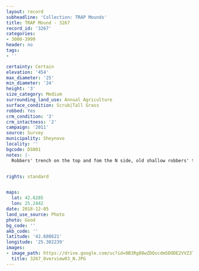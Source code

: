 ```yaml
---
layout: record
subheadline: 'Collection: TRAP Mounds'
title: TRAP Mound - 3267
record_id: '3267'
categories:
- 3000-3999
header: no
tags:
- ''

certainty: Certain
elevation: '454'
max_diameter: '25'
min_diameter: '24'
height: '3'
size_category: Medium
surrounding_land_use: Annual Agriculture
surface_condition: Scrub|Tall Grass
robbed: Yes
crm_condition: '3'
crm_intactness: '2'
campaign: '2011'
source: Survey
municipality: Sheynovo
locality: ''
bgcode: DS001
notes: |-
  Robbers' trench on the top and fom the N side, old shallow robbers' trench's, animal burrows on S side.


rights: standard


maps:
  lat: 42.6285
  lon: 25.2442
date: 2018-12-05
land_use_source: Photo
photo: Good
bg_code: ''
akb_code: ''
latitude: '42.688621'
longitude: '25.302239'
images:
- image_path: https://drive.google.com/uc?id=0B3Rg88wZDQscdm5DODE2VVZ3TnM
  title: 3267_Overview03_N.JPG
---
```


